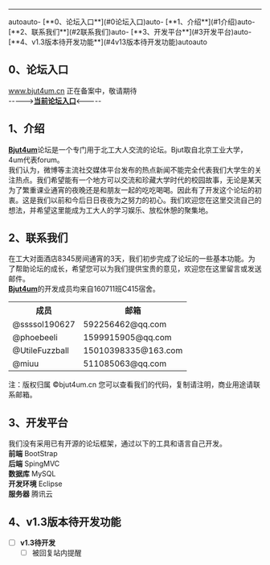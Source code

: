 ---
<!-- TOC -->autoauto- [**0、论坛入口**](#0论坛入口)auto- [**1、介绍**](#1介绍)auto- [**2、联系我们**](#2联系我们)auto- [**3、开发平台**](#3开发平台)auto- [**4、v1.3版本待开发功能**](#4v13版本待开发功能)autoauto<!-- /TOC -->
## **0、论坛入口**
www.bjut4um.cn 正在备案中，敬请期待<br>
----->[**当前论坛入口**](http://192.144.213.65:8080/testdb/)<----- <br>

## **1、介绍**
[**Bjut4um**](http://192.144.213.65:8080/testdb/)论坛是一个专门用于北工大人交流的论坛。Bjut取自北京工业大学，4um代表forum。<br>
我们认为，微博等主流社交媒体平台发布的热点新闻不能完全代表我们大学生的关注热点。我们希望能有一个地方可以交流和珍藏大学时代的校园故事，无论是某天为了繁重课业通宵的夜晚还是和朋友一起的吃吃喝喝。因此有了开发这个论坛的初衷。这是我们以前和今后日日夜夜为之努力的初心。我们欢迎您在这里交流自己的想法，并希望这里能成为工大人的学习娱乐、放松休憩的聚集地。
## **2、联系我们**
在工大对面酒店8345房间通宵的3天，我们初步完成了论坛的一些基本功能。为了帮助论坛的成长，希望您可以为我们提供宝贵的意见，欢迎您在这里留言或发送邮件。<br>
[**Bjut4um**](http://192.144.213.65:8080/testdb/)的开发成员均来自160711班C415宿舍。
<table>
  <tr>
    <th>成员</th>
    <th>邮箱</th>
  </tr>
  <tr>
  <td>@ssssol190627</td>
  <td>592256462@qq.com</td>
  </tr>
    <tr>
  <td>@phoebeeli</td>
  <td>1599915905@qq.com</td>
  </tr>
    <tr>
  <td>@UtileFuzzball</td>
  <td>15010398335@163.com</td>
  </tr>
    <tr>
  <td>@miuu</td>
  <td>511085063@qq.com</td>
  </tr>
</table>
注：版权归属 ©bjut4um.cn 您可以查看我们的代码，复制请注明，商业用途请联系邮箱。

## **3、开发平台**
  我们没有采用已有开源的论坛框架，通过以下的工具和语言自己开发。<br>
  **前端** BootStrap <br>
  **后端** SpingMVC <br>
  **数据库** MySQL <br>
  **开发环境** Eclipse <br>
  **服务器** 腾讯云 <br>

## **4、v1.3版本待开发功能**
- [ ] **v1.3待开发**
    - [ ] 被回复站内提醒
